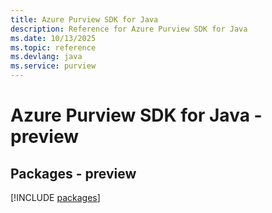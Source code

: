 ```yaml
---
title: Azure Purview SDK for Java
description: Reference for Azure Purview SDK for Java
ms.date: 10/13/2025
ms.topic: reference
ms.devlang: java
ms.service: purview
---
```

# Azure Purview SDK for Java - preview
## Packages - preview
[!INCLUDE [packages](purview-index.md)]